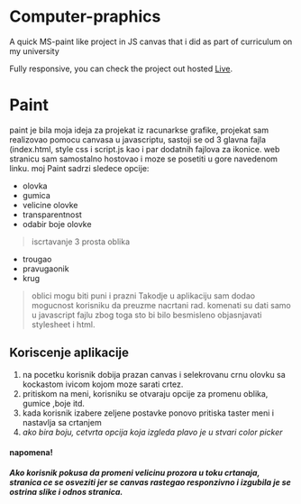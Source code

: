 # Computer-praphics
A quick MS-paint like project in JS canvas that i did as part of curriculum on my university


Fully responsive,
you can check the project out hosted [Live](https://rg.petronijevicm.com/).


# Paint
paint je bila moja ideja za projekat iz racunarkse grafike, projekat sam realizovao pomocu canvasa u javascriptu, sastoji se od 3 glavna fajla (index.html, style css i script.js kao i par dodatnih fajlova za ikonice. web stranicu sam samostalno hostovao i moze se posetiti u gore navedenom linku. moj Paint sadrzi sledece opcije: 
+ olovka
+ gumica
+ velicine olovke
+ transparentnost
+ odabir boje olovke
>iscrtavanje 3 prosta oblika
+ trougao
+ pravugaonik
+ krug
>oblici mogu biti puni i prazni
Takodje u aplikaciju sam dodao mogucnost korisniku da preuzme nacrtani rad. komenati su dati samo u javascript fajlu zbog toga sto bi bilo besmisleno objasnjavati stylesheet i html.

## Koriscenje aplikacije
1. na pocetku korisnik dobija prazan canvas i selekrovanu crnu olovku sa kockastom ivicom kojom moze sarati crtez.
2. pritiskom na meni, korisniku se otvaraju opcije za promenu oblika, gumice ,boje itd.
3. kada korisnik izabere zeljene postavke ponovo pritiska taster meni i nastavlja sa crtanjem
4. *ako bira boju, cetvrta opcija koja izgleda plavo je u stvari color picker*

#### napomena!
***Ako korisnik pokusa da promeni velicinu prozora u toku crtanaja, stranica ce se osveziti jer se  canvas rastegao responzivno i izgubila je se ostrina slike i odnos stranica.***
